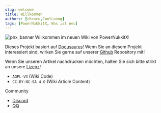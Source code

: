 ```yaml
---
slug: welcome
title: Willkommen
authors: [chencu,CoolLoong]
tags: [PowerNukkitX, Was ist neu]
---
```

![pnx_banner](/img/icon/pnx_banner.svg)
Willkommen im neuen Wiki von PowerNukkitX!

Dieses Projekt basiert auf [Docusaurus](https://docusaurus.io)! Wenn Sie an diesem Projekt interessiert sind, wirken Sie gerne auf unserer [Github](https://github.com/PowerNukkitX/PNX-Wiki) Repository mit!

Wenn Sie unseren Artikel nachdrucken möchten, halten Sie sich bitte strikt an unsere [Lizenz](https://github.com/PowerNukkitX/PNX-Wiki/blob/master/LICENSE)!

- `AGPL-V3` (Wiki Code)
- `CC-BY-NC-SA 4.0` (Wiki Article Content)

Community

- [Discord](https://discord.gg/BcPhZCVJHJ)
- [QQ](https://jq.qq.com/?_wv=1027&k=6rm3gbUI)